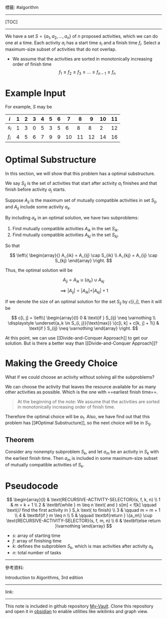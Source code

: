 標籤: #algorithm 

---

[TOC]

---

We have a set $S = \{a_1, a_2, \dots, a_n\}$ of $n$ proposed activities, which we can do one at a time. Each activity $a_i$ has a start time $s_i$ and a finish time $f_i$. Select a maximum-size subset of activities that do not overlap.

- We assume that the activities are sorted in monotonically increasing order of finish time
$$f_1 \leq f_2 \leq f_3 \leq \dots \leq f_{n - 1} \leq f_n$$

# Example Input

For example, $S$ may be

| $i$   | $1$ | $2$ | $3$ | $4$ | $5$ | $6$ | $7$  | $8$  | $9$  | $10$ | $11$ |
| ----- | --- | --- | --- | --- | --- | --- | ---- | ---- | ---- | ---- | ---- |
| $s_i$ | $1$ | $3$ | $0$ | $5$ | $3$ | $5$ | $6$  | $8$  | $8$  | $2$  | $12$ |
| $f_i$ | $4$ | $5$ | $6$ | $7$ | $9$ | $9$ | $10$ | $11$ | $12$ | $14$ | $16$ | 

# Optimal Substructure

In this section, we will show that this problem has a optimal substructure.

We say $S_{ij}$ is the set of activities that start after activity $a_i$ finishes and that finish before activity $a_j$ starts.

Suppose $A_{ij}$ is the maximum set of mutually compatible activities in set $S_{ij}$, and $A_{ij}$ include some activity $a_k$.

By including $a_k$ in an optimal solution, we have two subproblems:
1. Find mutually compatible activities $A_{ik}$ in the set $S_{ik}$.
2. Find mutually compatible activities $A_{kj}$ in the set $S_{kj}$.

So that

$$
\left\{
	\begin{array}{}
		A_{ik} = A_{ij} \cap S_{ik} \\
		A_{kj} = A_{ij} \cap S_{kj}
	\end{array}
\right.
$$

Thus, the optimal solution will be

$$A_{ij} = A_{ik} \cup \{a_k\} \cup A_{kj}$$

$$\implies \vert A_{ij} \vert = \vert A_{ik}\vert + 
\vert A_{kj} \vert + 1$$

If we denote the size of an optimal solution for the set $S_{ij}$ by $c[i, j]$, then it will be

$$
c[i, j] = 
\left\{
	\begin{array}{l}
		0 & \text{if } S_{ij} \neq \varnothing \\
		\displaystyle \underset{a_k \in S_{i, j}}{\text{max}} \{c[i, k] + c[k, j] + 1\} &
		\text{if } S_{ij} \neq \varnothing
	\end{array}
\right.
$$

At this point, we can use [[Divide-and-Conquer Approach]] to get our solution. But is there a better way than [[Divide-and-Conquer Approach]]?

# Making the Greedy Choice

What if we could choose an activity without solving all the subproblems?

We can choose the activity that leaves the resource available for as many other activities as possible. Which is the one with ==earliest finish time==.

> At the beginning of the note:
> We assume that the activities are sorted in monotonically increasing order of finish time.

Therefore the optimal choice will be $a_1$. Also, we have find out that this problem has [[#Optimal Substructure]], so the next choice will be in $S_{1j}$.

## Theorem

Consider any nonempty subproblem $S_k$, and let $a_m$ be an activity in $S_k$ with the earliest finish time. Then $a_m$ is included in some maximum-size subset of mutually compatible activities of $S_k$.

# Pseudocode

$$
\begin{array}{l}
	& \text{RECURSIVE-ACTIVITY-SELECTOR}(s, f, k, n) \\
	1 & m = k + 1 \\
	2 & \textbf{while } m \leq n \text{ and } s[m] < f[k] \qquad \text{// find the first activity in } S_k \text{ to finish} \\
	3 & \qquad m = m + 1 \\
	4 & \textbf{if } m \leq n \\
	5 & \qquad \textbf{return } \{a_m\} \cup \text{RECURSIVE-ACTIVITY-SELECTOR}(s, f, m, n) \\
	6 & \textbf{else return }\varnothing
\end{array}
$$

- $s$: array of starting time
- $f$: array of finishing time
- $k$: defines the subproblem $S_k$, which is max activities after activity $a_k$
- $n$: total number of tasks

---

參考資料:

Introduction to Algorithms, 3rd edition

---

link:


---

This note is included in github repository [My-Vault](https://github.com/LittleD3092/My-Vault.git). Clone this repository and open it in [obsidian](https://obsidian.md/) to enable utilities like wikilinks and graph view.